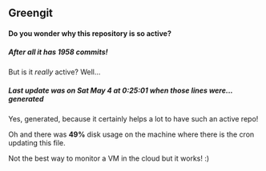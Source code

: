 ## Greengit

#### Do you wonder why this repository is so active?

##### After all it has 1958 commits!

But is it *really* active? Well...

##### Last update was on Sat May 4 at 0:25:01 when those lines were... generated

Yes, generated, because it certainly helps a lot to have such an active repo!

Oh and there was **49%** disk usage on the machine
where there is the cron updating this file.

Not the best way to monitor a VM in the cloud but it works! :)

